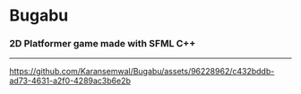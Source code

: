 # Bugabu

### 2D Platformer game made with SFML C++

---


https://github.com/Karansemwal/Bugabu/assets/96228962/c432bddb-ad73-4631-a2f0-4289ac3b6e2b

